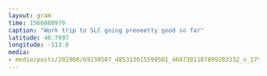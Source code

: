 ```yaml
---
layout: gram
time: 1566880970
caption: "Work trip to SLC going preeeetty good so far"
latitude: 40.7997
longitude: -113.8
media:
- media/posts/201908/69238507_485313015599501_4047301187899283332_n_17989085722263313.jpg
---
```

